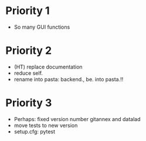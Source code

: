 # Priority 1
- So many GUI functions

# Priority 2
- (HT) replace documentation
- reduce self.
- rename into pasta: backend., be. into pasta.!!

# Priority 3
- Perhaps: fixed version number gitannex and datalad
- move tests to new version
- setup.cfg: pytest


